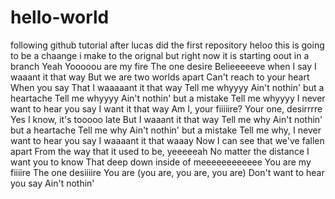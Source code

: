 # hello-world
following github tutorial after lucas did the first repository
heloo this is going to be a chaange i make to the orignal but right now it is starting oout in a branch
Yeah
Yooooou are my fire
The one desire
Belieeeeeve when I say
I waaant it that way
But we are two worlds apart
Can't reach to your heart
When you say
That I waaaaant it that way
Tell me whyyyy
Ain't nothin' but a heartache
Tell me whyyyy
Ain't nothin' but a mistake
Tell me whyyyy
I never want to hear you say
I want it that way
Am I, your fiiiiire?
Your one, desirrrre
Yes I know, it's tooooo late
But I waaant it that way
Tell me why
Ain't nothin' but a heartache
Tell me why
Ain't nothin' but a mistake
Tell me why,
I never want to hear you say
I waaaant it that waaay
Now I can see that we've fallen apart
From the way that it used to be, yeeeeeah
No matter the distance
I want you to know
That deep down inside of meeeeeeeeeeee
You are my fiiiire
The one desiiiire
You are (you are, you are, you are)
Don't want to hear you say
Ain't nothin'
